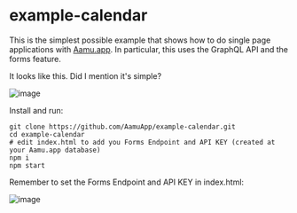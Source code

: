# example-calendar

This is the simplest possible example that shows how to do single page applications with [Aamu.app](https://aamu.app/). In particular, this uses the GraphQL API and the forms feature.

It looks like this. Did I mention it's simple?

![image](https://user-images.githubusercontent.com/433707/99201888-d3bee900-27b5-11eb-8ff0-62d2daf9bb66.png)


Install and run:

```
git clone https://github.com/AamuApp/example-calendar.git
cd example-calendar
# edit index.html to add you Forms Endpoint and API KEY (created at your Aamu.app database)
npm i
npm start
```

Remember to set the Forms Endpoint and API KEY in index.html:

![image](https://user-images.githubusercontent.com/433707/99198216-d0206780-279f-11eb-8617-e9fccb45f89c.png)


